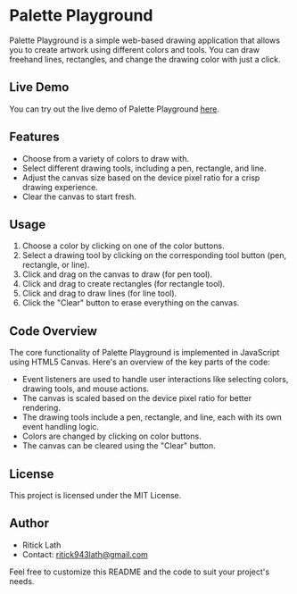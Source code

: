# Palette Playground

Palette Playground is a simple web-based drawing application that allows you to create artwork using different colors and tools. You can draw freehand lines, rectangles, and change the drawing color with just a click.

## Live Demo
You can try out the live demo of Palette Playground [here](https://palette-playground.netlify.app/).

## Features
- Choose from a variety of colors to draw with.
- Select different drawing tools, including a pen, rectangle, and line.
- Adjust the canvas size based on the device pixel ratio for a crisp drawing experience.
- Clear the canvas to start fresh.

## Usage
1. Choose a color by clicking on one of the color buttons.
2. Select a drawing tool by clicking on the corresponding tool button (pen, rectangle, or line).
3. Click and drag on the canvas to draw (for pen tool).
4. Click and drag to create rectangles (for rectangle tool).
5. Click and drag to draw lines (for line tool).
6. Click the "Clear" button to erase everything on the canvas.

## Code Overview
The core functionality of Palette Playground is implemented in JavaScript using HTML5 Canvas. Here's an overview of the key parts of the code:

- Event listeners are used to handle user interactions like selecting colors, drawing tools, and mouse actions.
- The canvas is scaled based on the device pixel ratio for better rendering.
- The drawing tools include a pen, rectangle, and line, each with its own event handling logic.
- Colors are changed by clicking on color buttons.
- The canvas can be cleared using the "Clear" button.

## License
This project is licensed under the MIT License.

## Author
- Ritick Lath
- Contact: ritick943lath@gmail.com

Feel free to customize this README and the code to suit your project's needs.
